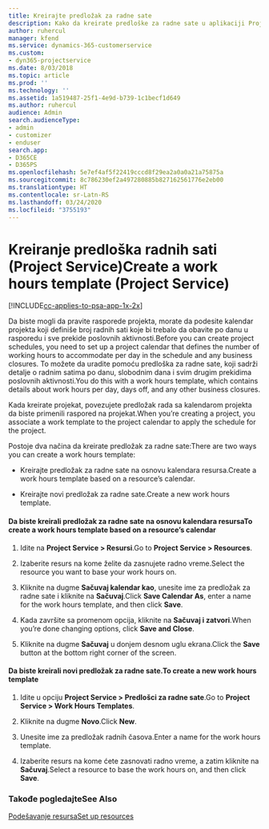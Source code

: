 ```yaml
---
title: Kreirajte predložak za radne sate
description: Kako da kreirate predloške za radne sate u aplikaciji Project Service
author: ruhercul
manager: kfend
ms.service: dynamics-365-customerservice
ms.custom:
- dyn365-projectservice
ms.date: 8/03/2018
ms.topic: article
ms.prod: ''
ms.technology: ''
ms.assetid: 1a519487-25f1-4e9d-b739-1c1becf1d649
ms.author: ruhercul
audience: Admin
search.audienceType:
- admin
- customizer
- enduser
search.app:
- D365CE
- D365PS
ms.openlocfilehash: 5e7ef4af5f22419cccd8f29ea2a0a0a21a75875a
ms.sourcegitcommit: 8c786230ef2a497280885b827162561776e2eb00
ms.translationtype: HT
ms.contentlocale: sr-Latn-RS
ms.lasthandoff: 03/24/2020
ms.locfileid: "3755193"
---
```

# <a name="create-a-work-hours-template-project-service"></a><span data-ttu-id="ddcb2-103">Kreiranje predloška radnih sati (Project Service)</span><span class="sxs-lookup"><span data-stu-id="ddcb2-103">Create a work hours template (Project Service)</span></span>

[!INCLUDE[cc-applies-to-psa-app-1x-2x](../includes/cc-applies-to-psa-app-1x-2x.md)]

<span data-ttu-id="ddcb2-104">Da biste mogli da pravite rasporede projekta, morate da podesite kalendar projekta koji definiše broj radnih sati koje bi trebalo da obavite po danu u rasporedu i sve prekide poslovnih aktivnosti.</span><span class="sxs-lookup"><span data-stu-id="ddcb2-104">Before you can create project schedules, you need to set up a project calendar that defines the number of working hours to accommodate per day in the schedule and any business closures.</span></span> <span data-ttu-id="ddcb2-105">To možete da uradite pomoću predloška za radne sate, koji sadrži detalje o radnim satima po danu, slobodnim dana i svim drugim prekidima poslovnih aktivnosti.</span><span class="sxs-lookup"><span data-stu-id="ddcb2-105">You do this with a work hours template, which contains details about work hours per day, days off, and any other business closures.</span></span>  
  
 <span data-ttu-id="ddcb2-106">Kada kreirate projekat, povezujete predložak rada sa kalendarom projekta da biste primenili raspored na projekat.</span><span class="sxs-lookup"><span data-stu-id="ddcb2-106">When you’re creating a project, you associate a work template to the project calendar to apply the schedule for the project.</span></span>  
  
 <span data-ttu-id="ddcb2-107">Postoje dva načina da kreirate predložak za radne sate:</span><span class="sxs-lookup"><span data-stu-id="ddcb2-107">There are two ways you can create a work hours template:</span></span>  
  
-   <span data-ttu-id="ddcb2-108">Kreirajte predložak za radne sate na osnovu kalendara resursa.</span><span class="sxs-lookup"><span data-stu-id="ddcb2-108">Create a work hours template based on a resource’s calendar.</span></span>  
  
-   <span data-ttu-id="ddcb2-109">Kreirajte novi predložak za radne sate.</span><span class="sxs-lookup"><span data-stu-id="ddcb2-109">Create a new work hours template.</span></span>  
  
#### <a name="to-create-a-work-hours-template-based-on-a-resources-calendar"></a><span data-ttu-id="ddcb2-110">Da biste kreirali predložak za radne sate na osnovu kalendara resursa</span><span class="sxs-lookup"><span data-stu-id="ddcb2-110">To create a work hours template based on a resource’s calendar</span></span>  
  
1.  <span data-ttu-id="ddcb2-111">Idite na **Project Service > Resursi**.</span><span class="sxs-lookup"><span data-stu-id="ddcb2-111">Go to **Project Service > Resources**.</span></span>  
  
2.  <span data-ttu-id="ddcb2-112">Izaberite resurs na kome želite da zasnujete radno vreme.</span><span class="sxs-lookup"><span data-stu-id="ddcb2-112">Select the resource you want to base your work hours on.</span></span>  
  
3.  <span data-ttu-id="ddcb2-113">Kliknite na dugme **Sačuvaj kalendar kao**, unesite ime za predložak za radne sate i kliknite na **Sačuvaj**.</span><span class="sxs-lookup"><span data-stu-id="ddcb2-113">Click **Save Calendar As**, enter a name for the work hours template, and then click **Save**.</span></span>  
  
4.  <span data-ttu-id="ddcb2-114">Kada završite sa promenom opcija, kliknite na **Sačuvaj i zatvori**.</span><span class="sxs-lookup"><span data-stu-id="ddcb2-114">When you’re done changing options, click **Save and Close**.</span></span>  
  
5.  <span data-ttu-id="ddcb2-115">Kliknite na dugme **Sačuvaj** u donjem desnom uglu ekrana.</span><span class="sxs-lookup"><span data-stu-id="ddcb2-115">Click the **Save** button at the bottom right corner of the screen.</span></span>  
  
#### <a name="to-create-a-new-work-hours-template"></a><span data-ttu-id="ddcb2-116">Da biste kreirali novi predložak za radne sate.</span><span class="sxs-lookup"><span data-stu-id="ddcb2-116">To create a new work hours template</span></span>  
  
1.  <span data-ttu-id="ddcb2-117">Idite u opciju **Project Service > Predlošci za radne sate**.</span><span class="sxs-lookup"><span data-stu-id="ddcb2-117">Go to **Project Service > Work Hours Templates**.</span></span>  
  
2.  <span data-ttu-id="ddcb2-118">Kliknite na dugme **Novo**.</span><span class="sxs-lookup"><span data-stu-id="ddcb2-118">Click **New**.</span></span>  
  
3.  <span data-ttu-id="ddcb2-119">Unesite ime za predložak radnih časova.</span><span class="sxs-lookup"><span data-stu-id="ddcb2-119">Enter a name for the work hours template.</span></span>  
  
4.  <span data-ttu-id="ddcb2-120">Izaberite resurs na kome ćete zasnovati radno vreme, a zatim kliknite na **Sačuvaj**.</span><span class="sxs-lookup"><span data-stu-id="ddcb2-120">Select a resource to base the work hours on, and then click **Save**.</span></span>  
  
### <a name="see-also"></a><span data-ttu-id="ddcb2-121">Takođe pogledajte</span><span class="sxs-lookup"><span data-stu-id="ddcb2-121">See Also</span></span>  
 [<span data-ttu-id="ddcb2-122">Podešavanje resursa</span><span class="sxs-lookup"><span data-stu-id="ddcb2-122">Set up resources</span></span>](../project-service/set-up-resources.md)
